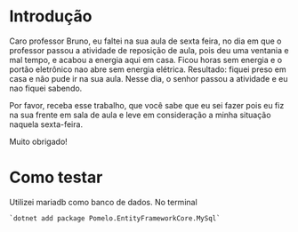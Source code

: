 # Introdução
Caro professor Bruno, eu faltei na sua aula de sexta feira, no dia em que o professor passou a atividade de reposição de aula,
pois deu uma ventania e mal tempo, e acabou a energia aqui em casa. Ficou horas sem energia e o portão eletrônico nao abre sem energia elétrica.
Resultado: fiquei preso em casa e não pude ir na sua aula. Nesse dia, o senhor passou a atividade e eu nao fiquei sabendo.

Por favor, receba esse trabalho, que você sabe que eu sei fazer pois eu fiz na sua frente em sala de aula e leve em consideração a minha situação naquela sexta-feira.

Muito obrigado!



# Como testar

Utilizei mariadb como banco de dados. No terminal

    `dotnet add package Pomelo.EntityFrameworkCore.MySql`

